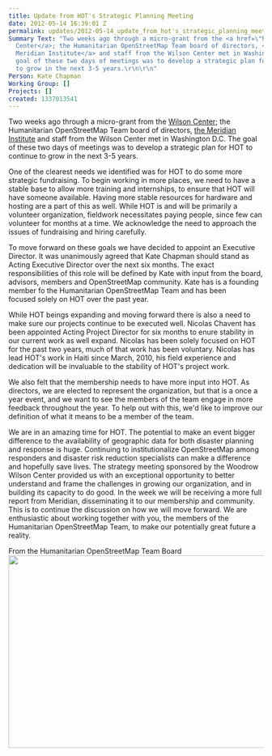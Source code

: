 ```yaml
---
title: Update from HOT's Strategic Planning Meeting
date: 2012-05-14 16:39:01 Z
permalink: updates/2012-05-14_update_from_hot's_strategic_planning_meeting
Summary Text: "Two weeks ago through a micro-grant from the <a href=\"http://wilsoncenter.org/\">Wilson
  Center</a>; the Humanitarian OpenStreetMap Team board of directors, <a href=\"http://www.merid.org/\">the
  Meridian Institute</a> and staff from the Wilson Center met in Washington D.C. The
  goal of these two days of meetings was to develop a strategic plan for HOT to continue
  to grow in the next 3-5 years.\r\n\r\n"
Person: Kate Chapman
Working Group: []
Projects: []
created: 1337013541
---
```


<p>Two weeks ago through a micro-grant from the <a href="http://wilsoncenter.org/">Wilson Center</a>;&nbsp;the Humanitarian OpenStreetMap Team board of directors, <a href="http://www.merid.org/">the Meridian Institute</a>&nbsp;and staff from the Wilson Center met in Washington D.C. The goal of these two days of meetings was to develop a strategic plan for HOT to continue to grow in the next 3-5 years.<!--break--></p><p>One of the clearest needs we identified was for HOT to do some more strategic fundraising. To begin working in more places, we need to have a stable base to allow more training and internships, to ensure that HOT will have someone available. Having more stable resources for hardware and hosting are a part of this as well. While HOT is and will be primarily a volunteer organization, fieldwork necessitates paying people, since few can volunteer for months at a time. We acknowledge the need to approach the issues of fundraising and hiring carefully.</p><p>To move forward on these goals we have decided to appoint an Executive Director. It was unanimously agreed that Kate Chapman should stand as Acting Executive Director over the next six months. The exact responsibilities of this role will be defined by Kate with input from the board, advisors, members and OpenStreetMap community. Kate has is a founding member fo the Humanitarian OpenStreetMap Team and has been focused&nbsp;solely&nbsp;on HOT over the past year.</p><p>While HOT beings expanding and moving forward there is also a need to make sure our projects continue to be executed well. Nicolas Chavent has been appointed Acting Project Director for six months to enure stability in our current work as well expand. Nicolas has been&nbsp;solely&nbsp;focused on HOT for the past two years, much of that work has been voluntary. Nicolas has lead HOT's work in Haiti since March, 2010, his field experience and dedication will be invaluable to the stability of HOT's project work.</p><p>We also felt that the membership needs to have more input into HOT. As directors, we are elected to represent the organization, but that is a once a year event, and we want to see the members of the team engage in more feedback throughout the year. To help out with this, we'd like to improve our definition of what it means to be a member of the team.</p><p>We are in an amazing time for HOT. The potential to make an event bigger difference to the availability of geographic data for both disaster planning and response is huge. Continuing to institutionalize OpenStreetMap among responders and disaster risk reduction specialists can make a difference and hopefully save lives. The strategy meeting sponsored by the Woodrow Wilson Center provided us with an exceptional opportunity to better understand and frame the challenges in growing our organization, and in building its capacity to do good. In the week we will be receiving a more full report from Meridian,&nbsp;disseminating&nbsp;it to our membership and community. This is to continue the discussion on how we will move forward. We are enthusiastic about working together with you, the members of the Humanitarian OpenStreetMap Team, to make our potentially great future a reality.</p><p>From the Humanitarian OpenStreetMap Team Board <img class="image-large" title="HOT Board" src="/sites/default/files/styles/large/public/hot_board.jpg?itok=3Sh-4Z1d" alt="" height="381" width="510"></p>
